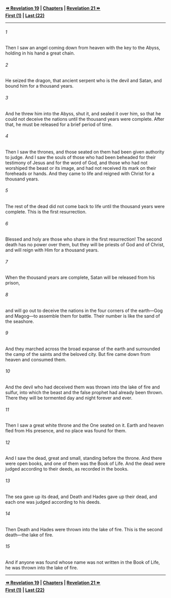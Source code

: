   
**[⏪ Revelation 19](./Revelation%2019.md) | [Chapters](./_index.md) | [Revelation 21 ⏩](./Revelation%2021.md)**  
**[First (1)](./Revelation%201.md) | [Last (22)](./Revelation%2022.md)**  
  
---  
  
###### 1  
Then I saw an angel coming down from heaven with the key to the Abyss, holding in his hand a great chain.  
  
###### 2  
He seized the dragon, that ancient serpent who is the devil and Satan, and bound him for a thousand years.  
  
###### 3  
And he threw him into the Abyss, shut it, and sealed it over him, so that he could not deceive the nations until the thousand years were complete. After that, he must be released for a brief period of time.  
  
###### 4  
Then I saw the thrones, and those seated on them had been given authority to judge. And I saw the souls of those who had been beheaded for their testimony of Jesus and for the word of God, and those who had not worshiped the beast or its image, and had not received its mark on their foreheads or hands. And they came to life and reigned with Christ for a thousand years.  
  
###### 5  
The rest of the dead did not come back to life until the thousand years were complete. This is the first resurrection.  
  
###### 6  
Blessed and holy are those who share in the first resurrection! The second death has no power over them, but they will be priests of God and of Christ, and will reign with Him for a thousand years.  
  
###### 7  
When the thousand years are complete, Satan will be released from his prison,  
  
###### 8  
and will go out to deceive the nations in the four corners of the earth—Gog and Magog—to assemble them for battle. Their number is like the sand of the seashore.  
  
###### 9  
And they marched across the broad expanse of the earth and surrounded the camp of the saints and the beloved city. But fire came down from heaven and consumed them.  
  
###### 10  
And the devil who had deceived them was thrown into the lake of fire and sulfur, into which the beast and the false prophet had already been thrown. There they will be tormented day and night forever and ever.  
  
###### 11  
Then I saw a great white throne and the One seated on it. Earth and heaven fled from His presence, and no place was found for them.  
  
###### 12  
And I saw the dead, great and small, standing before the throne. And there were open books, and one of them was the Book of Life. And the dead were judged according to their deeds, as recorded in the books.  
  
###### 13  
The sea gave up its dead, and Death and Hades gave up their dead, and each one was judged according to his deeds.  
  
###### 14  
Then Death and Hades were thrown into the lake of fire. This is the second death—the lake of fire.  
  
###### 15  
And if anyone was found whose name was not written in the Book of Life, he was thrown into the lake of fire.  
  
  
---  
  
**[⏪ Revelation 19](./Revelation%2019.md) | [Chapters](./_index.md) | [Revelation 21 ⏩](./Revelation%2021.md)**  
**[First (1)](./Revelation%201.md) | [Last (22)](./Revelation%2022.md)**  
  
